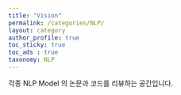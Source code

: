 ```yaml
---
title: "Vision"
permalink: /categories/NLP/
layout: category
author_profile: true
toc_sticky: true
toc_ads : true
taxonomy: NLP
---
```


각종 NLP Model 의 논문과 코드를 리뷰하는 공간입니다. 